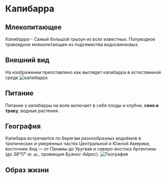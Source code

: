 # Капибарра

## Млекопитающее 

*Капибарра*  - Самый большой грызун из всех известных. Полуводное травоядное млекопитающее из подсемества водосвинковых.

## Внешний вид

На изображении прелставлено как выглядет капибарра в естественной среде ![капибарра](123.jpg)

## Питание

Питание у капибарры на воле включает в себя плоды и клубни, **сено и траву**, водные растения.

## География

Капибара встречается по берегам разнообразных водоёмов в тропических и умеренных частях Центральной и Южной Америки, восточнее Анд — от Панамы до Уругвая и северо-востока Аргентины (*до 38°17' ю. ш., провинция Буэнос-Айрес*). 
![География](111.png)

## Образ жизни 




